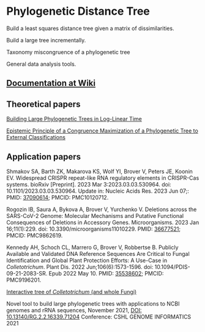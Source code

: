 # Phylogenetic Distance Tree

Build a least squares distance tree given a matrix of dissimilarities.

Build a large tree incrementally.

Taxonomy miscongruence of a phylogenetic tree

General data analysis tools.

## [Documentation at Wiki](https://github.com/ncbi/tree-tool/wiki)


## Theoretical papers

[Building Large Phylogenetic Trees in Log-Linear Time](https://github.com/ncbi/tree-tool/blob/master/phylogeny/doc/inc_ls_dist_tree/inc_ls_dist_tree.pdf)

[Epistemic Principle of a Congruence Maximization of a Phylogenetic Tree to External Classifications](https://github.com/ncbi/tree-tool/blob/master/phylogeny/doc/tax_miscongruence/tax_miscongruence.pdf)

## Application papers
Shmakov SA, Barth ZK, Makarova KS, Wolf YI, Brover V, Peters JE, Koonin EV. 
Widespread CRISPR repeat-like RNA regulatory elements in CRISPR-Cas systems. 
bioRxiv [Preprint]. 2023 Mar 3:2023.03.03.530964. doi: 10.1101/2023.03.03.530964. 
Update in: Nucleic Acids Res. 2023 Jun 07;: PMID: [37090614](https://pubmed.ncbi.nlm.nih.gov/37090614/); PMCID: PMC10120712.

Rogozin IB, Saura A, Bykova A, Brover V, Yurchenko V. 
Deletions across the SARS-CoV-2 Genome: Molecular Mechanisms and Putative Functional Consequences of Deletions in Accessory Genes. 
Microorganisms. 2023 Jan 16;11(1):229. 
doi: 10.3390/microorganisms11010229. PMID: [36677521](https://pubmed.ncbi.nlm.nih.gov/36677521/); PMCID: PMC9862619.

Kennedy AH, Schoch CL, Marrero G, Brover V, Robbertse B. 
Publicly Available and Validated DNA Reference Sequences Are Critical to Fungal Identification and Global Plant Protection Efforts: A Use-Case in _Colletotrichum_. 
Plant Dis. 2022 Jun;106(6):1573-1596. 
doi: 10.1094/PDIS-09-21-2083-SR. Epub 2022 May 10. PMID: [35538602](https://pubmed.ncbi.nlm.nih.gov/35538602/); PMCID: PMC9196201.

[Interactive tree of _Colletotrichum_ (and whole Fungi)](https://ftp.ncbi.nlm.nih.gov/pub/robberts/BLOG/ColletotrichumR19.html)

Novel tool to build large phylogenetic trees with applications to NCBI genomes and rRNA sequences,
November 2021,
[DOI: 10.13140/RG.2.2.16339.71204](https://www.researchgate.net/publication/355982339_Novel_tool_to_build_large_phylogenetic_trees_with_applications_to_NCBI_genomes_and_rRNA_sequences?channel=doi&linkId=6188627bd7d1af224bc54e3a&showFulltext=true)
Conference: CSHL GENOME INFORMATICS 2021


